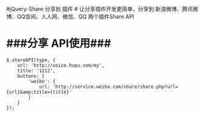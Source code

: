 #jQuery-Share 分享到 插件 #
让分享插件开发更简单，分享到:新浪微博、腾讯微博、QQ空间、人人网、微信、QQ
两个插件Share API 


###分享 API使用###
===

    $.shareAPI(type, {
        url: 'http://voice.hupu.com/my',
        title: '1212',
        buttons: {
            'weibo': {
                url: 'http://service.weibo.com/share/share.php?url={url}&amp;title={title}'
            }
        }
    });

